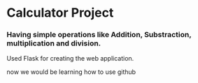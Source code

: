 # Calculator Project

### Having simple operations like Addition, Substraction, multiplication and division.

Used Flask for creating the web application.

now we would be learning  how to use github
